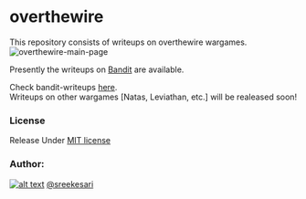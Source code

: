 # overthewire
This repository consists of writeups on overthewire wargames.
![overthewire-main-page](https://github.com/sreekesari-vangeepuram/overthewire/raw/master/overthewire/main_page.png)

Presently the writeups on [Bandit](https://overthewire.org/wargames/bandit/) are available.  

Check bandit-writeups [here](https://github.com/sreekesari-vangeepuram/overthewire/blob/master/overthewire/bandit/README.md).  
Writeups on other wargames [Natas, Leviathan, etc.] will be realeased soon!

### License
Release Under [MIT license](https://github.com/sreekesari-vangeepuram/overthewire/blob/master/LICENSE)

### Author:
[1.1]: http://i.imgur.com/tXSoThF.png (sreekesari)
[1]: https://twitter.com/sreekesari
[![alt text][1.1]][1] [@sreekesari](https://twitter.com/sreekesari)
